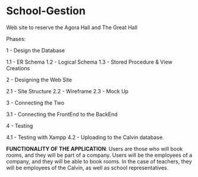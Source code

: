 # School-Gestion
Web site to reserve the Agora Hall and The Great Hall

Phases:

1 - Design the Database

  1.1 - ER Schema
  1.2 - Logical Schema
  1.3 - Stored Procedure & View Creations

2 - Designing the Web Site

  2.1 - Site Structure
  2.2 - Wireframe
  2.3 - Mock Up

3 - Connecting the Two

  3.1 - Connecting the FrontEnd to the BackEnd

4 - Testing

  4.1 - Testing with Xampp
  4.2 - Uploading to the Calvin database.

__FUNCTIONALITY OF THE APPLICATION__:
Users are those who will book rooms, and they will be part of a company.
Users will be the employees of a company, and they will be able to book rooms. 
In the case of teachers, they will be employees of the Calvin, as well as school representatives. 
